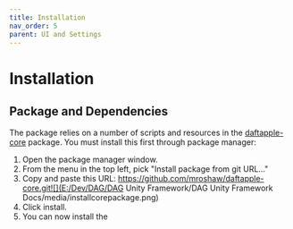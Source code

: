 ```yaml
---
title: Installation
nav_order: 5
parent: UI and Settings
---
```


# Installation

## Package and Dependencies

The package relies on a number of scripts and resources in the [daftapple-core](https://github.com/mroshaw/daftapple-core) package. You must install this first through package manager:

1. Open the package manager window.
2. From the menu in the top left, pick "Install package from git URL..."
3. Copy and paste this URL: https://github.com/mroshaw/daftapple-core.git![](E:/Dev/DAG/DAG Unity Framework/DAG Unity Framework Docs/media/installcorepackage.png)
4. Click install.
5. You can now install the